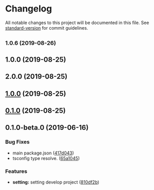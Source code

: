 # Changelog

All notable changes to this project will be documented in this file. See [standard-version](https://github.com/conventional-changelog/standard-version) for commit guidelines.

## <small>1.0.6 (2019-08-26)</small>




## 1.0.0 (2019-08-25)




## 2.0.0 (2019-08-25)




## [1.0.0](https://github.com/deboxsoft/component-webapp-react/compare/v0.1.0...v1.0.0) (2019-08-25)

## [0.1.0](https://github.com/deboxsoft/component-webapp-react/compare/v0.1.1...v0.1.0) (2019-08-25)

## 0.1.0-beta.0 (2019-06-16)


### Bug Fixes

* main package.json ([417d043](https://github.com/deboxsoft/component-webapp-react/commit/417d043))
* tsconfig type resolve. ([65a1045](https://github.com/deboxsoft/component-webapp-react/commit/65a1045))


### Features

* **setting:** setting develop project ([810df2b](https://github.com/deboxsoft/component-webapp-react/commit/810df2b))

